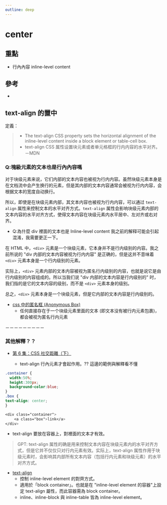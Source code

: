 ```yaml
---
outline: deep
---
```


# center

## 重點

- 行內內容 inline-level content

## 參考

- [](https://www.w3schools.com/css/css_align.asp)

## text-align 的置中

定義：

> - The text-align CSS property sets the horizontal alignment of the inline-level content inside a block element or table-cell box.
> - text-align CSS 属性设置块元素或者单元格框的行内内容的水平对齐。
>   －MDN

### Q:塊級元素的文本也是行內內容嗎

对于块级元素来说，它们内部的文本内容也被视为行内内容。虽然块级元素本身是在文档流中会产生换行的元素，但是其内部的文本内容通常会被视为行内内容，会根据文本的宽度自动换行。

所以，即使是在块级元素内部，其文本内容也被视为行内内容，可以通过 `text-align` 属性来控制文本的水平对齐方式。`text-align` 属性会影响块级元素内部的文本内容的水平对齐方式，使得文本内容在块级元素内水平居中、左对齐或右对齐。

- Q:為什麼 div 裡面的文本也是 Inline-level content
  我之前的解释可能会引起混淆，我需要更正一下。

在 HTML 中，`<div>` 元素是一个块级元素，它本身并不是行内级别的内容。我之前所说的 "div 内部的文本内容被视为行内内容" 是正确的，但是这并不意味着 `<div>` 元素本身是一个行内级别的元素。

实际上，`<div>` 元素内部的文本内容被视为匿名行内级别的内容，也就是说它是由行内级别的内容组成的。所以当我们说 "div 内部的文本内容是行内级别的" 时，我们指的是它的文本内容的级别，而不是 `<div>` 元素本身的级别。

总之，`<div>` 元素本身是一个块级元素，但是它内部的文本内容是行内级别的。

- [css 中的匿名框 (Anonymous Box)](https://www.cnblogs.com/chaoguo1234/archive/2013/03/03/2941718.html)
  - 任何直接存在于一个块级元素里面的文本 (即文本没有被行内元素包裹)，都会被视为匿名行内元素

－－－－－－－－－

### 其他解釋？？

- [第 6 集：CSS 社交距離（下）](https://ithelp.ithome.com.tw/articles/10268960)

  - text-align 行內元素才會起作用。?? 這邊的範例與解釋看不懂

```css
.container {
  width:50%;
  height:300px;
  background-color:blue;
}
.box {
text-align: center;
}

<div class="container">
	<a class="box">link</a>
</div>

```

- text-align 要放在容器上，對裡面的文本才有效。

> GPT:
> text-align 属性的确是用来控制文本内容在块级元素内的水平对齐方式，但是它并不仅仅只对行内元素有效。实际上，text-align 属性作用于块级元素时，会影响其内部所有文本内容（包括行内元素和块级元素）的水平对齐方式。

- [text-align](https://ithelp.ithome.com.tw/articles/10219683)
  - 控制 inline-level element 的對齊方式。
  - 適用於「block container」。也就是在 "inline-level element 的容器"上設定 text-align 屬性，而此容器需為 block container。
  - inline、inline-block 與 inline-table 皆為 inline-level element。
